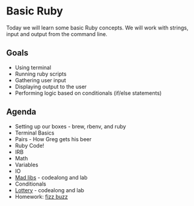 Basic Ruby
==========

Today we will learn some basic Ruby concepts. We will work with strings, input
and output from the command line.

Goals
-----

* Using terminal
* Running ruby scripts
* Gathering user input
* Displaying output to the user
* Performing logic based on conditionals (if/else statements)

Agenda
------

* Setting up our boxes - brew, rbenv, and ruby
* Terminal Basics
* Pairs - How Greg gets his beer
* Ruby Code!
* IRB
* Math
* Variables
* IO
* [Mad libs](mad-libs.md) - codealong and lab
* Conditionals
* [Lottery](lottery.md) - codealong and lab
* Homework: [fizz buzz](fizz-buzz.md)

